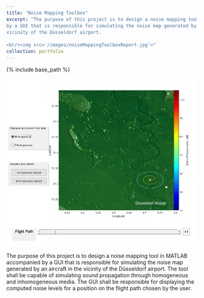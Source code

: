 ```yaml
---
title: "Noise Mapping Toolbox"
excerpt: "The purpose of this project is to design a noise mapping tool in MATLAB accompanied
by a GUI that is responsible for simulating the noise map generated by an aircraft in the
vicinity of the Düsseldorf airport.

<br/><img src='/images/noiseMappingToolboxReport.jpg'>"
collection: portfolio
---
```


{% include base_path %}

![](/images/noiseMappingToolboxReport.jpg)

The purpose of this project is to design a noise mapping tool in MATLAB accompanied
by a GUI that is responsible for simulating the noise map generated by an aircraft in the
vicinity of the Düsseldorf airport. The tool shall be capable of simulating sound propagation
through homogeneous and inhomogeneous media. The GUI shall be responsible
for displaying the computed noise levels for a position on the flight path chosen by the
user.
